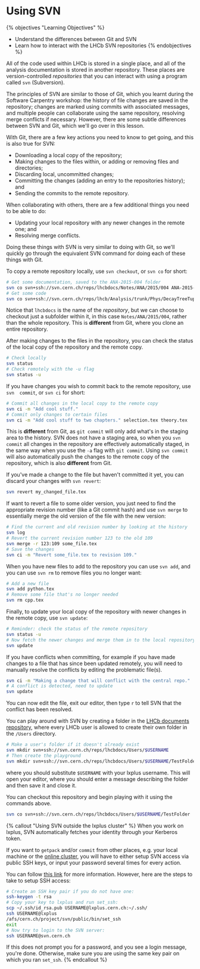 # Using SVN

{% objectives "Learning Objectives" %}
* Understand the differences between Git and SVN
* Learn how to interact with the LHCb SVN repositories
{% endobjectives %}


All of the code used within LHCb is stored in a single place, and all of the 
analysis documentation is stored in another repository.
These places are version-controlled _repositories_ that you can interact with 
using a program called `svn` (Subversion).

The principles of SVN are similar to those of Git, which you learnt during the 
Software Carpentry workshop: the history of file changes are saved in the 
repository; changes are marked using commits with associated messages, and 
multiple people can collaborate using the same repository, resolving merge 
conflicts if necessary.
However, there are some subtle differences between SVN and Git, which we'll go 
over in this lesson.

With Git, there are a few key actions you need to know to get going, and this 
is also true for SVN:

* Downloading a local copy of the repository;
* Making changes to the files within, or adding or removing files and 
  directories;
* Discarding local, uncommitted changes;
* Committing the changes (adding an entry to the repositories history); and
* Sending the commits to the remote repository.

When collaborating with others, there are a few additional things you need to 
be able to do:

* Updating your local repository with any newer changes in the remote one; and
* Resolving merge conflicts.

Doing these things with SVN is very similar to doing with Git, so we'll quickly 
go through the equivalent SVN command for doing each of these things with Git.

To copy a remote repository locally, use `svn checkout`, or `svn co` for short:

```bash
# Get some documentation, saved to the ANA-2015-004 folder
svn co svn+ssh://svn.cern.ch/reps/lhcbdocs/Notes/ANA/2015/004 ANA-2015-004
# Get some code
svn co svn+ssh://svn.cern.ch/reps/lhcb/Analysis/trunk/Phys/DecayTreeTuple
```

Notice that `lhcbdocs` is the name of the _repository_, but we can choose to 
checkout just a subfolder within it, in this case `Notes/ANA/2015/004`, rather 
than the whole repository.
This is **different** from Git, where you clone an entire repository.

After making changes to the files in the repository, you can check the status 
of the local copy of the repository and the remote copy.

```bash
# Check locally
svn status
# Check remotely with the -u flag
svn status -u
```

If you have changes you wish to commit back to the remote repository, use `svn 
commit`, or `svn ci` for short:

```bash
# Commit all changes in the local copy to the remote copy
svn ci -m "Add cool stuff."
# Commit only changes to certain files
svn ci -m "Add cool stuff to two chapters." selection.tex theory.tex
```

This is **different** from Git, as `git commit` will only add what's in the 
staging area to the history.
SVN does not have a staging area, so when you `svn commit` all changes in the 
repository are effectively automatically staged, in the same way when you use 
the `-a` flag with `git commit`.
Using `svn commit` will also automatically push the changes to the remote copy 
of the repository, which is also **different** from Git.

If you've made a change to the file but haven't committed it yet, you can 
discard your changes with `svn revert`:

```bash
svn revert my_changed_file.tex
```

If want to revert a file to some older version, you just need to find the 
appropriate revision number (like a Git commit hash) and use `svn merge` to 
essentially merge the old version of the file with the new version:

```bash
# Find the current and old revision number by looking at the history
svn log
# Revert the current revision number 123 to the old 109
svn merge -r 123:109 some_file.tex
# Save the changes
svn ci -m "Revert some_file.tex to revision 109."
```

When you have new files to add to the repository you can use `svn add`, and you 
can use `svn rm` to remove files you no longer want:

```bash
# Add a new file
svn add python.tex
# Remove some file that's no longer needed
svn rm cpp.tex
```

Finally, to update your local copy of the repository with newer changes in the 
remote copy, use `svn update`:

```bash
# Reminder: check the status of the remote repository
svn status -u
# Now fetch the newer changes and merge them in to the local repository
svn update
```

If you have conflicts when committing, for example if you have made changes to 
a file that has since been updated remotely, you will need to manually resolve the conflicts by editing the problematic file(s).

```bash
svn ci -m "Making a change that will conflict with the central repo."
# A conflict is detected, need to update
svn update
```

You can now edit the file, exit our editor, then type `r` to tell SVN that the conflict has been resolved.

You can play around with SVN by creating a folder in the [LHCb documents repository](https://svnweb.cern.ch/cern/wsvn/lhcbdocs), where every LHCb user is allowed to create their own folder in the `/Users` directory.

```bash
# Make a user's folder if it doesn't already exist
svn mkdir svn+ssh://svn.cern.ch/reps/lhcbdocs/Users/$USERNAME
# Then create the playground
svn mkdir svn+ssh://svn.cern.ch/reps/lhcbdocs/Users/$USERNAME/TestFolder
```

where you should substitute `$USERNAME` with your lxplus username.
This will open your editor, where you should enter a message describing the folder and then save it and close it.

You can checkout this repository and begin playing with it using the commands above.

```bash
svn co svn+ssh://svn.cern.ch/reps/lhcbdocs/Users/$USERNAME/TestFolder
```


{% callout "Using SVN outside the lxplus cluster" %}
When you work on lxplus, SVN automatically fetches your identity through your Kerberos token.

If you want to `getpack` and/or `commit` from other places, e.g. your local machine or the [online cluster](https://lbtwiki.cern.ch/bin/view/Online/WebHome), you will have to either setup SVN access via public SSH keys, or input your password several times for every action.

You can follow [this link](http://information-technology.web.cern.ch/book/how-start-working-svn/accessing-svn-repository#accessing-sshlinux) for more information. However, here are the steps to take to setup SSH access:

```bash
# Create an SSH key pair if you do not have one:
ssh-keygen -t rsa
# Copy your key to lxplus and run set_ssh:
scp ~/.ssh/id_rsa.pub USERNAME@lxplus.cern.ch:~/.ssh/
ssh USERNAME@lxplus
/afs/cern.ch/project/svn/public/bin/set_ssh
exit
# Now try to login to the SVN server:
ssh USERNAME@svn.cern.ch 
```

If this does not prompt you for a password, and you see a login message, you're done. Otherwise, make sure you are using the same key pair on which you ran `set_ssh`.
{% endcallout %}

